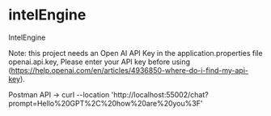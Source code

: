 # intelEngine
IntelEngine


Note: this project needs an Open AI API Key in the application.properties file openai.api.key, Please enter your API key before using (https://help.openai.com/en/articles/4936850-where-do-i-find-my-api-key).


Postman API -> 
curl --location 'http://localhost:55002/chat?prompt=Hello%20GPT%2C%20how%20are%20you%3F'
